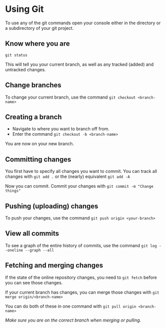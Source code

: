 # Using Git
To use any of the git commands open your console either in the directory or a subdirectory of your git project.

## Know where you are
```
git status
```
This will tell you your current branch, as well as any tracked (added) and untracked changes.

## Change branches
To change your current branch, use the command
`git checkout <branch-name>`

## Creating a branch
- Navigate to where you want to branch off from.
- Enter the command `git checkout -b <branch-name>`

You are now on your new branch.

## Committing changes
You first have to specify all changes you want to commit. You can track all changes with
`git add .`
or the (nearly) equivalent
`git add -A`

Now you can commit.
Commit your changes with
`git commit -m "Change things"`

## Pushing (uploading) changes
To push your changes, use the command `git push origin <your-branch>`

## View all commits
To see a graph of the entire history of commits, use the command
`git log --oneline --graph --all`

## Fetching and merging changes
If the state of the online repository changes, you need to `git fetch` before you can see those changes.

If your current branch has changes, you can merge those changes with `git merge origin/<branch-name>`

You can do both of these in one command with `git pull origin <branch-name>`

*Make sure you are on the correct branch when merging or pulling.*
